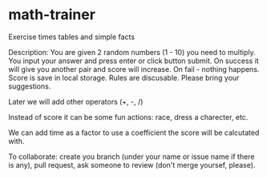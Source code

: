 # math-trainer
Exercise times tables and simple facts

Description:
You are given 2 random numbers (1 - 10) you need to multiply.
You input your answer and press enter or click button submit.
On success it will give you another pair and score will increase.
On fail - nothing happens.
Score is save in local storage.
Rules are discusable. Please bring your suggestions.

Later we will add other operators (+, -, /)

Instead of score it can be some fun actions: race, dress a charecter, etc.

We can add time as a factor to use a coefficient the score will be calcutated with.

To collaborate: create you branch (under your name or issue name if there is any), pull request, ask someone to review (don't merge yoursef, please).

